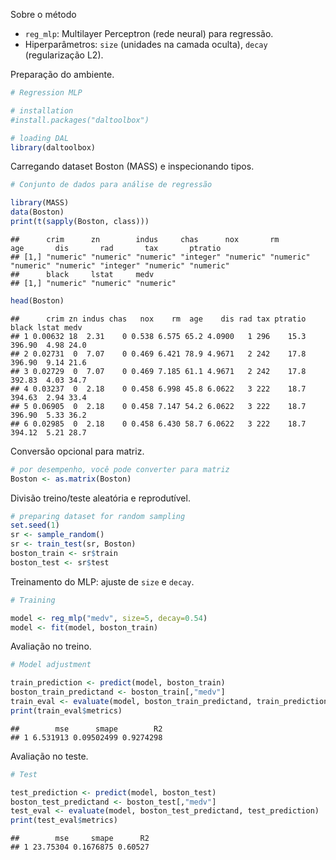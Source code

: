 Sobre o método
- `reg_mlp`: Multilayer Perceptron (rede neural) para regressão.
- Hiperparâmetros: `size` (unidades na camada oculta), `decay` (regularização L2).

Preparação do ambiente.

``` r
# Regression MLP

# installation 
#install.packages("daltoolbox")

# loading DAL
library(daltoolbox) 
```

Carregando dataset Boston (MASS) e inspecionando tipos.

``` r
# Conjunto de dados para análise de regressão

library(MASS)
data(Boston)
print(t(sapply(Boston, class)))
```

```
##      crim      zn        indus     chas      nox       rm        age       dis       rad       tax       ptratio  
## [1,] "numeric" "numeric" "numeric" "integer" "numeric" "numeric" "numeric" "numeric" "integer" "numeric" "numeric"
##      black     lstat     medv     
## [1,] "numeric" "numeric" "numeric"
```

``` r
head(Boston)
```

```
##      crim zn indus chas   nox    rm  age    dis rad tax ptratio  black lstat medv
## 1 0.00632 18  2.31    0 0.538 6.575 65.2 4.0900   1 296    15.3 396.90  4.98 24.0
## 2 0.02731  0  7.07    0 0.469 6.421 78.9 4.9671   2 242    17.8 396.90  9.14 21.6
## 3 0.02729  0  7.07    0 0.469 7.185 61.1 4.9671   2 242    17.8 392.83  4.03 34.7
## 4 0.03237  0  2.18    0 0.458 6.998 45.8 6.0622   3 222    18.7 394.63  2.94 33.4
## 5 0.06905  0  2.18    0 0.458 7.147 54.2 6.0622   3 222    18.7 396.90  5.33 36.2
## 6 0.02985  0  2.18    0 0.458 6.430 58.7 6.0622   3 222    18.7 394.12  5.21 28.7
```

Conversão opcional para matriz.

``` r
# por desempenho, você pode converter para matriz
Boston <- as.matrix(Boston)
```

Divisão treino/teste aleatória e reprodutível.

``` r
# preparing dataset for random sampling
set.seed(1)
sr <- sample_random()
sr <- train_test(sr, Boston)
boston_train <- sr$train
boston_test <- sr$test
```

Treinamento do MLP: ajuste de `size` e `decay`.

``` r
# Training

model <- reg_mlp("medv", size=5, decay=0.54)
model <- fit(model, boston_train)
```

Avaliação no treino.

``` r
# Model adjustment

train_prediction <- predict(model, boston_train)
boston_train_predictand <- boston_train[,"medv"]
train_eval <- evaluate(model, boston_train_predictand, train_prediction)
print(train_eval$metrics)
```

```
##        mse      smape        R2
## 1 6.531913 0.09502499 0.9274298
```

Avaliação no teste.

``` r
# Test

test_prediction <- predict(model, boston_test)
boston_test_predictand <- boston_test[,"medv"]
test_eval <- evaluate(model, boston_test_predictand, test_prediction)
print(test_eval$metrics)
```

```
##        mse     smape      R2
## 1 23.75304 0.1676875 0.60527
```
